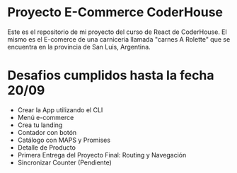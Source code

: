 # Proyecto E-Commerce CoderHouse

Este es el repositorio de mi proyecto del curso de React de CoderHouse. El mismo es el E-comerce de una carniceria llamada "carnes A Rolette" que se encuentra en la provincia de San Luis, Argentina.

# Desafios cumplidos hasta la fecha 20/09

 - Crear la App utilizando el CLI
 - Menú e-commerce
 - Crea tu landing
 - Contador con botón
 - Catálogo con MAPS y Promises
 - Detalle de Producto
 - Primera Entrega del Proyecto Final: Routing y Navegación
 - Sincronizar Counter (Pendiente)